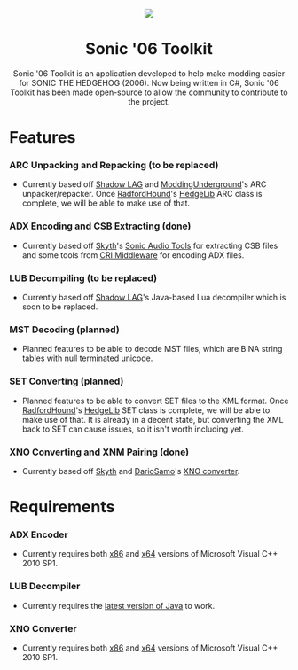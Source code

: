 <p align="center">
    <a href="https://github.com/HyperPolygon64/Sonic-06-Toolkit/blob/master/">
        <img src="https://github.com/HyperPolygon64/Sonic-06-Toolkit/blob/master/logo_small.png" />
    </a>
</p>

<h1 align="center">Sonic '06 Toolkit</h1>

<p align="center">Sonic '06 Toolkit is an application developed to help make modding easier for SONIC THE HEDGEHOG (2006). Now being written in C#, Sonic '06 Toolkit has been made open-source to allow the community to contribute to the project.</p>

# Features
### ARC Unpacking and Repacking (to be replaced)
- Currently based off [Shadow LAG](https://github.com/lllsondowlll) and [ModdingUnderground](https://www.youtube.com/user/ModdingUnderground)'s ARC unpacker/repacker. Once [RadfordHound](https://github.com/Radfordhound)'s [HedgeLib](https://github.com/Radfordhound/HedgeLib) ARC class is complete, we will be able to make use of that.

### ADX Encoding and CSB Extracting (done)
- Currently based off [Skyth](https://github.com/blueskythlikesclouds)'s [Sonic Audio Tools](https://github.com/blueskythlikesclouds/SonicAudioTools) for extracting CSB files and some tools from [CRI Middleware](https://www.criware.com/en/) for encoding ADX files.

### LUB Decompiling (to be replaced)
- Currently based off [Shadow LAG](https://github.com/lllsondowlll)'s Java-based Lua decompiler which is soon to be replaced.

### MST Decoding (planned)
- Planned features to be able to decode MST files, which are BINA string tables with null terminated unicode.

### SET Converting (planned)
- Planned features to be able to convert SET files to the XML format. Once [RadfordHound](https://github.com/Radfordhound)'s [HedgeLib](https://github.com/Radfordhound/HedgeLib) SET class is complete, we will be able to make use of that. It is already in a decent state, but converting the XML back to SET can cause issues, so it isn't worth including yet.

### XNO Converting and XNM Pairing (done)
- Currently based off [Skyth](https://github.com/blueskythlikesclouds) and [DarioSamo](https://github.com/DarioSamo)'s [XNO converter](https://github.com/blueskythlikesclouds/SkythTools/blob/master/Sonic%20'06/xno2dae.exe).

# Requirements
### ADX Encoder
- Currently requires both [x86](https://www.microsoft.com/de-de/download/details.aspx?id=8328) and [x64](https://www.microsoft.com/en-us/download/details.aspx?id=13523) versions of Microsoft Visual C++ 2010 SP1.

### LUB Decompiler
- Currently requires the [latest version of Java](https://www.java.com/en/download/) to work.

### XNO Converter
- Currently requires both [x86](https://www.microsoft.com/de-de/download/details.aspx?id=8328) and [x64](https://www.microsoft.com/en-us/download/details.aspx?id=13523) versions of Microsoft Visual C++ 2010 SP1.
